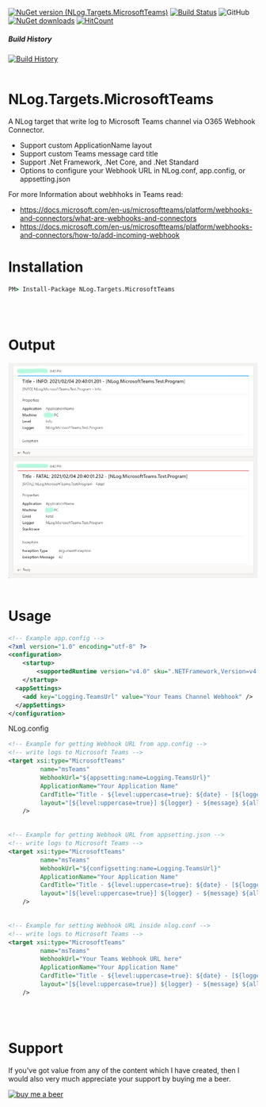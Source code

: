 
[![NuGet version (NLog.Targets.MicrosoftTeams)](https://img.shields.io/nuget/v/NLog.Targets.MicrosoftTeams.svg?style=flat)](https://www.nuget.org/packages/NLog.Targets.MicrosoftTeams)
[![Build Status](https://dev.azure.com/jedipi/NLog.Targets.MicrosoftTeams/_apis/build/status/jedipi.NLog.Targets.MicrosoftTeams?branchName=master)](https://dev.azure.com/jedipi/NLog.Targets.MicrosoftTeams/_build/latest?definitionId=1&branchName=master)
![GitHub](https://img.shields.io/github/license/jedipi/NLog.Targets.MicrosoftTeams)
[![NuGet downloads](https://img.shields.io/nuget/dt/NLog.Targets.MicrosoftTeams)](https://www.nuget.org/packages/NLog.Targets.MicrosoftTeams)
[![HitCount](http://hits.dwyl.com/jedipi/NLogTargetsMicrosoftTeams.svg)](https://github.com/jedipi/NLog.Targets.MicrosoftTeams)
##### Build History
[![Build History](https://buildstats.info/github/chart/jedipi/NLog.Targets.MicrosoftTeams?branch=master)](https://github.com/jedipi/NLog.Targets.MicrosoftTeams/actions?query=branch%3Amaster)
<br><br>
# NLog.Targets.MicrosoftTeams
A NLog target that write log to Microsoft Teams channel via O365 Webhook Connector.

- Support custom ApplicationName layout
- Support custom Teams message card title
- Support .Net Framework, .Net Core, and .Net Standard
- Options to configure your Webhook URL in NLog.conf, app.config, or appsetting.json


For more Information about webhhoks in Teams read:
- https://docs.microsoft.com/en-us/microsoftteams/platform/webhooks-and-connectors/what-are-webhooks-and-connectors
- https://docs.microsoft.com/en-us/microsoftteams/platform/webhooks-and-connectors/how-to/add-incoming-webhook


# Installation 

```cmd
PM> Install-Package NLog.Targets.MicrosoftTeams
```

<br><br>

# Output
![Example NLog.Targets.MicrosoftTeams output](image/output.png)
<br><br>
# Usage
```xml
<!-- Example app.config -->
<?xml version="1.0" encoding="utf-8" ?>
<configuration>
    <startup> 
        <supportedRuntime version="v4.0" sku=".NETFramework,Version=v4.7.2" />
    </startup>
  <appSettings>
    <add key="Logging.TeamsUrl" value="Your Teams Channel Webhook" />
  </appSettings>
</configuration>
```



NLog.config
```xml
<!-- Example for getting Webhook URL from app.config -->
<!-- write logs to Microsoft Teams -->
<target xsi:type="MicrosoftTeams" 
         name="msTeams" 
         WebhookUrl="${appsetting:name=Logging.TeamsUrl}"          
         ApplicationName="Your Application Name"
         CardTitle="Title - ${level:uppercase=true}: ${date} - [${logger}]"
         layout="[${level:uppercase=true}] ${logger} - ${message} ${all-event-properties}"
    />
```

```xml

<!-- Example for getting Webhook URL from appsetting.json -->
<!-- write logs to Microsoft Teams -->
<target xsi:type="MicrosoftTeams" 
         name="msTeams" 
         WebhookUrl="${configsetting:name=Logging.TeamsUrl}"          
         ApplicationName="Your Application Name"
         CardTitle="Title - ${level:uppercase=true}: ${date} - [${logger}]"
         layout="[${level:uppercase=true}] ${logger} - ${message} ${all-event-properties}"
    />
```

```xml

<!-- Example for setting Webhook URL inside nlog.conf -->
<!-- write logs to Microsoft Teams -->
<target xsi:type="MicrosoftTeams" 
         name="msTeams" 
         WebhookUrl="Your Teams Webhook URL here"          
         ApplicationName="Your Application Name"
         CardTitle="Title - ${level:uppercase=true}: ${date} - [${logger}]"
         layout="[${level:uppercase=true}] ${logger} - ${message} ${all-event-properties}"
    />
```
<br><br>

# Support
If you've got value from any of the content which I have created, then I would also very much appreciate your support by buying me a beer.

[![buy me a beer](https://www.lifeofanarchitect.com/wp-content/uploads/2017/12/Ko-Fi-Image-Buy-Me-a-Beer.png)](https://www.paypal.com/donate/?hosted_button_id=WW82TCHX3P6EG)





